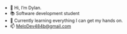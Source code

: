 - 👋 Hi, I’m Dylan.
- :books: Software development student
- 🌱 Currently learning everything I can get my hands on.
- 📫 MeloDev484b@gmail.com

<!---
MeloneDev/MeloneDev is a ✨ special ✨ repository because its `README.md` (this file) appears on your GitHub profile.
You can click the Preview link to take a look at your changes.
--->
